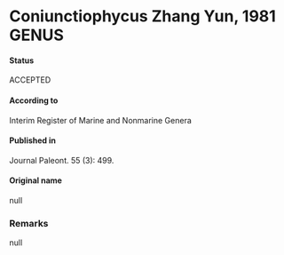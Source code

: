 Coniunctiophycus Zhang Yun, 1981 GENUS
=======

#### Status
ACCEPTED

#### According to
Interim Register of Marine and Nonmarine Genera

#### Published in
Journal Paleont. 55 (3): 499.

#### Original name
null

### Remarks
null